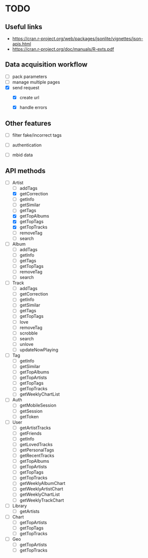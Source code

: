 # TODO

## Useful links
  - https://cran.r-project.org/web/packages/jsonlite/vignettes/json-apis.html
  - https://cran.r-project.org/doc/manuals/R-exts.pdf


## Data acquisition workflow
  - [ ] pack parameters
  - [ ] manage multiple pages
  - [x] send request
    - [x] create url
    - [x] handle errors


## Other features
  - [ ] filter fake/incorrect tags
  - [ ] authentication
  - [ ] mbid data


## API methods

  - [ ] Artist
    - [ ] addTags
    - [x] getCorrection
    - [ ] getInfo
    - [ ] getSimilar
    - [ ] getTags
    - [x] getTopAlbums
    - [x] getTopTags
    - [x] getTopTracks
    - [ ] removeTag
    - [ ] search
  - [ ] Album
    - [ ] addTags
    - [ ] getInfo
    - [ ] getTags
    - [ ] getTopTags
    - [ ] removeTag
    - [ ] search
  - [ ] Track
    - [ ] addTags
    - [ ] getCorrection
    - [ ] getInfo
    - [ ] getSimilar
    - [ ] getTags
    - [ ] getTopTags
    - [ ] love
    - [ ] removeTag
    - [ ] scrobble
    - [ ] search
    - [ ] unlove
    - [ ] updateNowPlaying
  - [ ] Tag
    - [ ] getInfo
    - [ ] getSimilar
    - [ ] getTopAlbums
    - [ ] getTopArtists
    - [ ] getTopTags
    - [ ] getTopTracks
    - [ ] getWeeklyChartList

  - [ ] Auth
    - [ ] getMobileSession
    - [ ] getSession
    - [ ] getToken
  - [ ] User
    - [ ] getArtistTracks
    - [ ] getFriends
    - [ ] getInfo
    - [ ] getLovedTracks
    - [ ] getPersonalTags
    - [ ] getRecentTracks
    - [ ] getTopAlbums
    - [ ] getTopArtists
    - [ ] getTopTags
    - [ ] getTopTracks
    - [ ] getWeeklyAlbumChart
    - [ ] getWeeklyArtistChart
    - [ ] getWeeklyChartList
    - [ ] getWeeklyTrackChart
  - [ ] Library
    - [ ] getArtists

  - [ ] Chart
    - [ ] getTopArtists
    - [ ] getTopTags
    - [ ] getTopTracks
  - [ ] Geo
    - [ ] getTopArtists
    - [ ] getTopTracks
